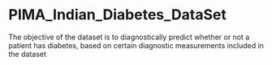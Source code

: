 # PIMA_Indian_Diabetes_DataSet

The objective of the dataset is to diagnostically predict whether or not a patient has diabetes, based on certain diagnostic measurements included in the dataset
